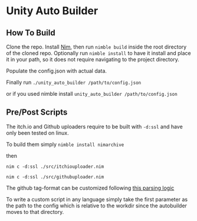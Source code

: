 # Unity Auto Builder

## How To Build

Clone the repo. Install [Nim](https://github.com/dom96/choosenim), then run `nimble build` inside the root directory of the cloned repo.
Optionally run `nimble install` to have it install and place it in your path, so it does not require navigating to the project directory.

Populate the config.json with actual data.

Finally run `./unity_auto_builder /path/to/config.json`

or if you used nimble install
`unity_auto_builder /path/to/config.json`

## Pre/Post Scripts
The itch.io and Github uploaders require to be built with `-d:ssl` and have only been tested on linux.

To build them simply `nimble install nimarchive`

then

`nim c -d:ssl ./src/itchiouploader.nim`

`nim c -d:ssl ./src/githubuploader.nim`

The github tag-format can be customized following [this parsing logic](https://nim-lang.org/docs/times.html#parsing-and-formatting-dates)

To write a custom script in any language simply take the first parameter as the path to the config which is relative to the workdir since the autobuilder moves to that directory.